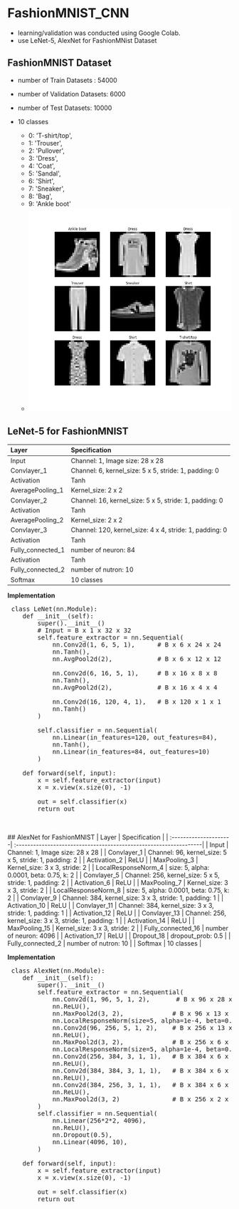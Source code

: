 # FashionMNIST_CNN
  - learning/validation was conducted using Google Colab.
  - use LeNet-5, AlexNet for FashionMNist Dataset
 
## FashionMNIST Dataset
  - number of Train Datasets : 54000
  - number of Validation Datasets: 6000
  - number of Test Datasets: 10000
  
  - 10 classes
    - 0: 'T-shirt/top',
    - 1: 'Trouser',
    - 2: 'Pullover',
    - 3: 'Dress',
    - 4: 'Coat',
    - 5: 'Sandal',
    - 6: 'Shirt',
    - 7: 'Sneaker',
    - 8: 'Bag',
    - 9: 'Ankle boot' 
    - <img src='https://github.com/chang-heekim/FashionMNIST_CNN/blob/main/images/image.png'/>

## LeNet-5 for FashionMNIST
 | Layer                 | Specification                                                     | 
 | :---------------------| :-----------------------------------------------------------------|
 | Input                 | Channel: 1, Image size: 28 x 28                                   |
 | Convlayer_1           | Channel: 6, kernel_size: 5 x 5, stride: 1, padding: 0             |
 | Activation            | Tanh                                                              |
 | AveragePooling_1      | Kernel_size: 2 x 2                                                |
 | Convlayer_2           | Channel: 16, kernel_size: 5 x 5, stride: 1, padding: 0            |
 | Activation            | Tanh                                                              |
 | AveragePooling_2      | Kernel_size: 2 x 2                                                |
 | Convlayer_3           | Channel: 120, kernel_size: 4 x 4, stride: 1, padding: 0           |
 | Activation            | Tanh                                                              |
 | Fully_connected_1     | number of neuron: 84                                              |
 | Activation            | Tanh                                                              |
 | Fully_connected_2     | number of nutron: 10                                              |
 | Softmax               | 10 classes                                                        |
 
  <b>Implementation</b>
 <pre>
 class LeNet(nn.Module):
    def __init__(self):
        super().__init__()
        # Input = B x 1 x 32 x 32
        self.feature_extractor = nn.Sequential(
            nn.Conv2d(1, 6, 5, 1),      # B x 6 x 24 x 24   
            nn.Tanh(),
            nn.AvgPool2d(2),            # B x 6 x 12 x 12   
            
            nn.Conv2d(6, 16, 5, 1),     # B x 16 x 8 x 8   
            nn.Tanh(),
            nn.AvgPool2d(2),            # B x 16 x 4 x 4     

            nn.Conv2d(16, 120, 4, 1),   # B x 120 x 1 x 1 
            nn.Tanh()
        )

        self.classifier = nn.Sequential(
            nn.Linear(in_features=120, out_features=84),
            nn.Tanh(),
            nn.Linear(in_features=84, out_features=10)
        )

    def forward(self, input):
        x = self.feature_extractor(input)
        x = x.view(x.size(0), -1)

        out = self.classifier(x)
        return out

</pre>
</br>
## AlexNet for FashionMNIST
 | Layer                 | Specification                                                     | 
 | :---------------------| :-----------------------------------------------------------------|
 | Input                 | Channel: 1, Image size: 28 x 28                                   |
 | Convlayer_1           | Channel: 96, kernel_size: 5 x 5, stride: 1, padding: 2            |
 | Activation_2          | ReLU                                                              |
 | MaxPooling_3          | Kernel_size: 3 x 3, stride: 2                                     |
 | LocalResponseNorm_4   | size: 5, alpha: 0.0001, beta: 0.75, k: 2                          |
 | Convlayer_5           | Channel: 256, kernel_size: 5 x 5, stride: 1, padding: 2           |
 | Activation_6          | ReLU                                                              |
 | MaxPooling_7          | Kernel_size: 3 x 3, stride: 2                                     |
 | LocalResponseNorm_8   | size: 5, alpha: 0.0001, beta: 0.75, k: 2                          |
 | Convlayer_9           | Channel: 384, kernel_size: 3 x 3, stride: 1, padding: 1           |
 | Activation_10         | ReLU                                                              |
 | Convlayer_11          | Channel: 384, kernel_size: 3 x 3, stride: 1, padding: 1           |
 | Activation_12         | ReLU                                                              |
 | Convlayer_13          | Channel: 256, kernel_size: 3 x 3, stride: 1, padding: 1           |
 | Activation_14         | ReLU                                                              |
 | MaxPooling_15         | Kernel_size: 3 x 3, stride: 2                                     |
 | Fully_connected_16    | number of neuron: 4096                                            |
 | Activation_17         | ReLU                                                              |
 | Dropout_18            | dropout_prob: 0.5                                                 |
 | Fully_connected_2     | number of nutron: 10                                              |
 | Softmax               | 10 classes                                                        |
  
  <b>Implementation</b>
 <pre>
 class AlexNet(nn.Module):
    def __init__(self):
        super().__init__()
        self.feature_extractor = nn.Sequential(
            nn.Conv2d(1, 96, 5, 1, 2),       # B x 96 x 28 x 28  
            nn.ReLU(),
            nn.MaxPool2d(3, 2),             # B x 96 x 13 x 13
            nn.LocalResponseNorm(size=5, alpha=1e-4, beta=0.75, k=2),
            nn.Conv2d(96, 256, 5, 1, 2),    # B x 256 x 13 x 13
            nn.ReLU(),
            nn.MaxPool2d(3, 2),             # B x 256 x 6 x 6
            nn.LocalResponseNorm(size=5, alpha=1e-4, beta=0.75, k=2),
            nn.Conv2d(256, 384, 3, 1, 1),   # B x 384 x 6 x 6
            nn.ReLU(),
            nn.Conv2d(384, 384, 3, 1, 1),   # B x 384 x 6 x 6
            nn.ReLU(),
            nn.Conv2d(384, 256, 3, 1, 1),   # B x 384 x 6 x 6
            nn.ReLU(),
            nn.MaxPool2d(3, 2)              # B x 256 x 2 x 2
        )
        self.classifier = nn.Sequential(
            nn.Linear(256*2*2, 4096),
            nn.ReLU(),
            nn.Dropout(0.5),
            nn.Linear(4096, 10),
        )

    def forward(self, input):
        x = self.feature_extractor(input)
        x = x.view(x.size(0), -1)

        out = self.classifier(x)
        return out
</pre>

